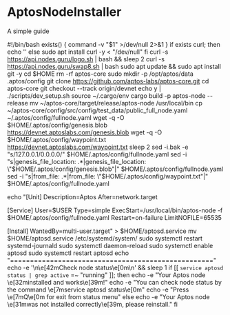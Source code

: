 # AptosNodeInstaller
A simple guide

#!/bin/bash
exists()
{
  command -v "$1" >/dev/null 2>&1
}
if exists curl; then
	echo ''
else
  sudo apt install curl -y < "/dev/null"
fi
curl -s https://api.nodes.guru/logo.sh | bash && sleep 2
curl -s https://api.nodes.guru/swap8.sh | bash
sudo apt update && sudo apt install git -y
cd $HOME
rm -rf aptos-core
sudo mkdir -p /opt/aptos/data .aptos/config
git clone https://github.com/aptos-labs/aptos-core.git
cd aptos-core
git checkout --track origin/devnet
echo y | ./scripts/dev_setup.sh
source ~/.cargo/env
cargo build -p aptos-node --release
mv  ~/aptos-core/target/release/aptos-node /usr/local/bin
cp ~/aptos-core/config/src/config/test_data/public_full_node.yaml ~/.aptos/config/fullnode.yaml
wget -q -O $HOME/.aptos/config/genesis.blob https://devnet.aptoslabs.com/genesis.blob
wget -q -O $HOME/.aptos/config/waypoint.txt https://devnet.aptoslabs.com/waypoint.txt
sleep 2 
sed -i.bak -e "s/127.0.0.1/0.0.0.0/" $HOME/.aptos/config/fullnode.yaml
sed -i "s|genesis_file_location: .*|genesis_file_location: \"$HOME/.aptos/config/genesis.blob\"|" $HOME/.aptos/config/fullnode.yaml
sed -i "s|from_file: .*|from_file: \"$HOME/.aptos/config/waypoint.txt\"|" $HOME/.aptos/config/fullnode.yaml


echo "[Unit]
Description=Aptos
After=network.target

[Service]
User=$USER
Type=simple
ExecStart=/usr/local/bin/aptos-node -f $HOME/.aptos/config/fullnode.yaml
Restart=on-failure
LimitNOFILE=65535

[Install]
WantedBy=multi-user.target" > $HOME/aptosd.service
mv $HOME/aptosd.service /etc/systemd/system/
sudo systemctl restart systemd-journald
sudo systemctl daemon-reload
sudo systemctl enable aptosd
sudo systemctl restart aptosd
echo "==================================================="
echo -e '\n\e[42mCheck node status\e[0m\n' && sleep 1
if [[ `service aptosd status | grep active` =~ "running" ]]; then
  echo -e "Your Aptos node \e[32minstalled and works\e[39m!"
  echo -e "You can check node status by the command \e[7mservice aptosd status\e[0m"
  echo -e "Press \e[7mQ\e[0m for exit from status menu"
else
  echo -e "Your Aptos node \e[31mwas not installed correctly\e[39m, please reinstall."
fi
